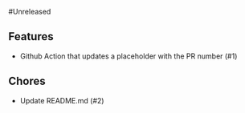 #Unreleased

## Features

- Github Action that updates a placeholder with the PR number (#1)

## Chores

- Update README.md (#2)